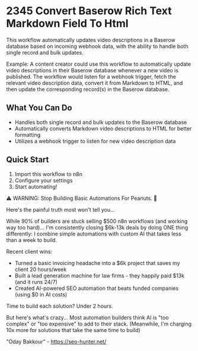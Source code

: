 # 2345 Convert Baserow Rich Text Markdown Field To Html

This workflow automatically updates video descriptions in a Baserow database based on incoming webhook data, with the ability to handle both single record and bulk updates.

Example: A content creator could use this workflow to automatically update video descriptions in their Baserow database whenever a new video is published. The workflow would listen for a webhook trigger, fetch the relevant video description data, convert it from Markdown to HTML, and then update the corresponding record(s) in the Baserow database.

## What You Can Do
- Handles both single record and bulk updates to the Baserow database
- Automatically converts Markdown video descriptions to HTML for better formatting
- Utilizes a webhook trigger to listen for new video description data

## Quick Start
1. Import this workflow to n8n
2. Configure your settings
3. Start automating!

⚠️ WARNING: Stop Building Basic Automations For Peanuts. 🚫

Here's the painful truth most won't tell you...

While 90% of builders are stuck selling $500 n8n workflows (and working way too hard)...
I'm consistently closing $6k-13k deals by doing ONE thing differently:
I combine simple automations with custom AI that takes less than a week to build.

Recent client wins:
* Turned a basic invoicing headache into a $6k project that saves my client 20 hours/week
* Built a lead generation machine for law firms - they happily paid $13k (and it runs 24/7)
* Created AI-powered SEO automation that beats funded companies (using $0 in AI costs)

Time to build each solution? Under 2 hours.

But here's what's crazy...
Most automation builders think AI is "too complex" or "too expensive" to add to their stack.
(Meanwhile, I'm charging 10x more for solutions that take the same time to build)

"Oday Bakkour" - https://seo-hunter.net/

